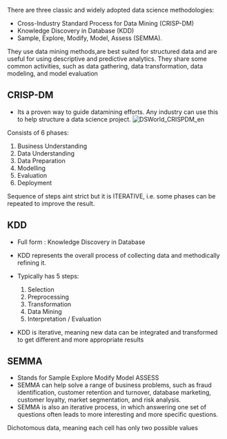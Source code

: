 
There are three classic and widely adopted data science methodologies:

- Cross-Industry Standard Process for Data Mining (CRISP-DM)
- Knowledge Discovery in Database (KDD)
- Sample, Explore, Modify, Model, Assess (SEMMA).

They use data mining methods,are best suited for structured data and are useful for using descriptive and predictive analytics. They share some common activities, such as data gathering, data transformation, data modeling, and model evaluation


## CRISP-DM
- Its a proven way to guide datamining efforts. Any industry can use this to help structure a data science project. 
![DSWorld_CRISPDM_en](https://github.com/user-attachments/assets/30370d5f-c4eb-4137-9c3c-9c042e05092e)

Consists of 6 phases:
1) Business Understanding
2) Data Understanding
3) Data Preparation
4) Modelling
5) Evaluation
6) Deployment

Sequence of steps aint strict but it is ITERATIVE, i.e. some phases can be repeated to improve the result.


## KDD 
- Full form : Knowledge Discovery in Database
- KDD represents the overall process of collecting data and methodically refining it.
- Typically has 5 steps:
  1) Selection
  2) Preprocessing
  3) Transformation
  4) Data Mining
  5) Interpretation / Evaluation
 
- KDD is iterative, meaning new data can be integrated and transformed to get different and more appropriate results


 ## SEMMA
 - Stands for Sample Explore Modify Model ASSESS
 - SEMMA can help solve a range of business problems, such as fraud identification, customer retention and turnover, database marketing, customer loyalty, market segmentation, and risk analysis.
- SEMMA is also an iterative process, in which answering one set of questions often leads to more interesting and more specific questions.

Dichotomous data, meaning each cell has only two possible values
